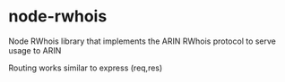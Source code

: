 node-rwhois
===========

Node RWhois library that implements the ARIN RWhois protocol to serve usage to ARIN

Routing works similar to express (req,res)